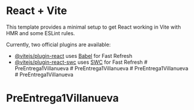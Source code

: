 # React + Vite

This template provides a minimal setup to get React working in Vite with HMR and some ESLint rules.

Currently, two official plugins are available:

- [@vitejs/plugin-react](https://github.com/vitejs/vite-plugin-react/blob/main/packages/plugin-react/README.md) uses [Babel](https://babeljs.io/) for Fast Refresh
- [@vitejs/plugin-react-swc](https://github.com/vitejs/vite-plugin-react-swc) uses [SWC](https://swc.rs/) for Fast Refresh
#   P r e E n t r e g a 1 V i l l a n u e v a  
 #   P r e E n t r e g a 1 V i l l a n u e v a  
 #   P r e E n t r e g a 1 V i l l a n u e v a  
 # PreEntrega1Villanueva
# PreEntrega1Villanueva
